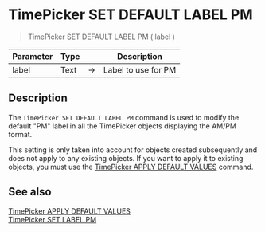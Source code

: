 # TimePicker SET DEFAULT LABEL PM

> TimePicker SET DEFAULT LABEL PM ( label )

| Parameter | Type |     | Description |
| --- | --- | --- | --- |
| label | Text | → | Label to use for PM |

## Description

The `TimePicker SET DEFAULT LABEL PM` command is used to modify the default "PM" label in all the TimePicker objects displaying the AM/PM format.

This setting is only taken into account for objects created subsequently and does not apply to any existing objects. If you want to apply it to existing objects, you must use the [TimePicker APPLY DEFAULT VALUES](TimePicker%20APPLY%20DEFAULT%20VALUES.es.md) command.

## See also

[TimePicker APPLY DEFAULT VALUES](TimePicker%20APPLY%20DEFAULT%20VALUES.es.md)  
[TimePicker SET LABEL PM](TimePicker%20SET%20LABEL%20PM.es.md)
